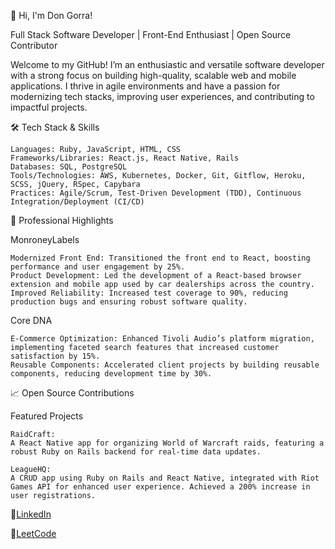 👋 Hi, I'm Don Gorra!

Full Stack Software Developer | Front-End Enthusiast | Open Source Contributor

Welcome to my GitHub! I’m an enthusiastic and versatile software developer with a strong focus on building high-quality, scalable web and mobile applications. I thrive in agile environments and have a passion for modernizing tech stacks, improving user experiences, and contributing to impactful projects.

🛠️ Tech Stack & Skills

    Languages: Ruby, JavaScript, HTML, CSS
    Frameworks/Libraries: React.js, React Native, Rails
    Databases: SQL, PostgreSQL
    Tools/Technologies: AWS, Kubernetes, Docker, Git, Gitflow, Heroku, SCSS, jQuery, RSpec, Capybara
    Practices: Agile/Scrum, Test-Driven Development (TDD), Continuous Integration/Deployment (CI/CD)

🚀 Professional Highlights

MonroneyLabels

    Modernized Front End: Transitioned the front end to React, boosting performance and user engagement by 25%.
    Product Development: Led the development of a React-based browser extension and mobile app used by car dealerships across the country.
    Improved Reliability: Increased test coverage to 90%, reducing production bugs and ensuring robust software quality.

Core DNA

    E-Commerce Optimization: Enhanced Tivoli Audio’s platform migration, implementing faceted search features that increased customer satisfaction by 15%.
    Reusable Components: Accelerated client projects by building reusable components, reducing development time by 30%.

📈 Open Source Contributions

Featured Projects

    RaidCraft:
    A React Native app for organizing World of Warcraft raids, featuring a robust Ruby on Rails backend for real-time data updates.

    LeagueHQ:
    A CRUD app using Ruby on Rails and React Native, integrated with Riot Games API for enhanced user experience. Achieved a 200% increase in user registrations.


  🔗[LinkedIn](linkedin.com/in/donald-gorra)

  🔗[LeetCode](https://leetcode.com/u/djgorra/)
